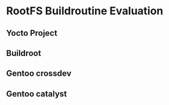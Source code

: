 # RootFS Buildroutine Evaluation

## Yocto Project
## Buildroot
## Gentoo crossdev
## Gentoo catalyst
